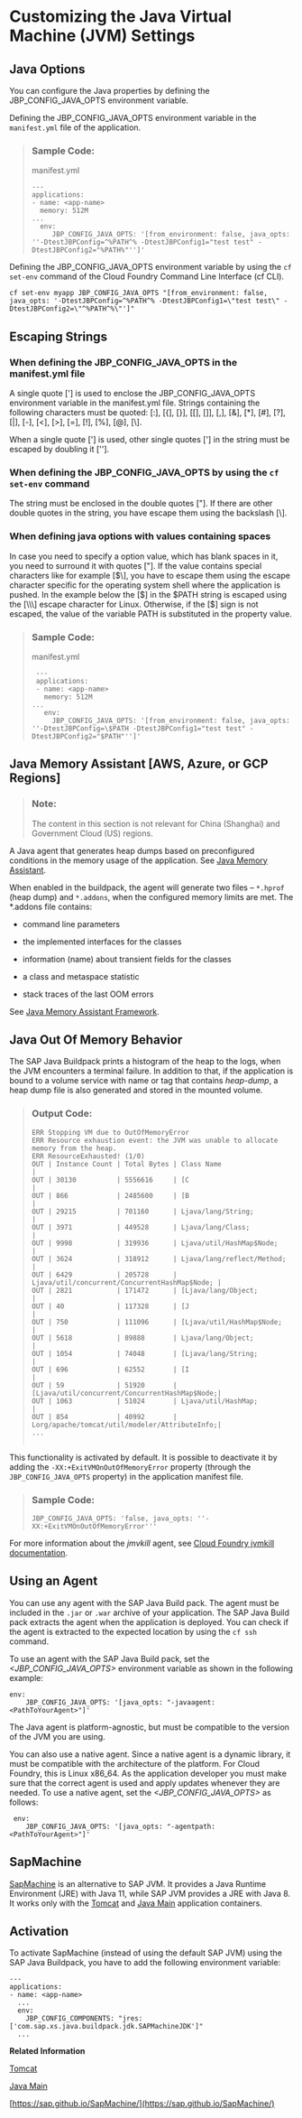<!-- loiob8cda61d3d984e259f1de8816e52ec47 -->

# Customizing the Java Virtual Machine \(JVM\) Settings



 <a name="loio2255375136f645cb96c26fb3d0105d5c"/>

<!-- loio2255375136f645cb96c26fb3d0105d5c -->

## Java Options

You can configure the Java properties by defining the JBP\_CONFIG\_JAVA\_OPTS environment variable.

Defining the JBP\_CONFIG\_JAVA\_OPTS environment variable in the `manifest.yml` file of the application.

> ### Sample Code:  
> manifest.yml
> 
> ```
> ---
> applications:
> - name: <app-name>
>   memory: 512M
> ...
>   env:
>      JBP_CONFIG_JAVA_OPTS: '[from_environment: false, java_opts: ''-DtestJBPConfig=^%PATH^% -DtestJBPConfig1="test test" -DtestJBPConfig2="%PATH%"'']'
> ```

Defining the JBP\_CONFIG\_JAVA\_OPTS environment variable by using the `cf set-env` command of the Cloud Foundry Command Line Interface \(cf CLI\).

```
cf set-env myapp JBP_CONFIG_JAVA_OPTS "[from_environment: false, java_opts: '-DtestJBPConfig=^%PATH^% -DtestJBPConfig1=\"test test\" -DtestJBPConfig2=\"^%PATH^%\"']"
```



<a name="loio2255375136f645cb96c26fb3d0105d5c__section_ed4_jrv_42b"/>

## Escaping Strings



### When defining the JBP\_CONFIG\_JAVA\_OPTS in the manifest.yml file

A single quote ['\] is used to enclose the JBP\_CONFIG\_JAVA\_OPTS environment variable in the manifest.yml file. Strings containing the following characters must be quoted: [:\], [\{\], [\}\], [\[\], [\]\], [,\], [&\], [\*\], [\#\], [?\], [|\], [-\], [<\], [\>\], [=\], [!\], [%\], [@\], [\\\].

When a single quote ['\] is used, other single quotes ['\] in the string must be escaped by doubling it [''\].



### When defining the JBP\_CONFIG\_JAVA\_OPTS by using the `cf set-env` command

The string must be enclosed in the double quotes ["\]. If there are other double quotes in the string, you have escape them using the backslash [\\\].



### When defining java options with values containing spaces

In case you need to specify a option value, which has blank spaces in it, you need to surround it with quotes ["\]. If the value contains special characters like for example [$\], you have to escape them using the escape character specific for the operating system shell where the application is pushed. In the example below the [$\] in the $PATH string is escaped using the [\\\] escape character for Linux. Otherwise, if the [$\] sign is not escaped, the value of the variable PATH is substituted in the property value.

> ### Sample Code:  
> manifest.yml
> 
> ```
>  ---
>  applications:
>  - name: <app-name>
>    memory: 512M
> ...
>    env:
>      JBP_CONFIG_JAVA_OPTS: '[from_environment: false, java_opts: ''-DtestJBPConfig=\$PATH -DtestJBPConfig1="test test" -DtestJBPConfig2="$PATH"'']'
> ```

 <a name="loio604fdb57c97744a0b6bff91d503f99a8"/>

<!-- loio604fdb57c97744a0b6bff91d503f99a8 -->

## Java Memory Assistant \[AWS, Azure, or GCP Regions\]

> ### Note:  
> The content in this section is not relevant for China \(Shanghai\) and Government Cloud \(US\) regions.

A Java agent that generates heap dumps based on preconfigured conditions in the memory usage of the application. See [Java Memory Assistant](https://github.com/SAP/java-memory-assistant).

When enabled in the buildpack, the agent will generate two files – `*.hprof` \(heap dump\) and `*.addons`, when the configured memory limits are met. The \*.addons file contains:

-   command line parameters

-   the implemented interfaces for the classes

-   information \(name\) about transient fields for the classes

-   a class and metaspace statistic

-   stack traces of the last OOM errors


See [Java Memory Assistant Framework](https://github.com/cloudfoundry/java-buildpack/blob/master/docs/framework-java_memory_assistant.md).

 <a name="loio588cfd95fbab41178c21ceefd916a311"/>

<!-- loio588cfd95fbab41178c21ceefd916a311 -->

## Java Out Of Memory Behavior

The SAP Java Buildpack prints a histogram of the heap to the logs, when the JVM encounters a terminal failure. In addition to that, if the application is bound to a volume service with name or tag that contains *heap-dump*, a heap dump file is also generated and stored in the mounted volume.

> ### Output Code:  
> ```
> ERR Stopping VM due to OutOfMemoryError
> ERR Resource exhaustion event: the JVM was unable to allocate memory from the heap.
> ERR ResourceExhausted! (1/0)
> OUT | Instance Count | Total Bytes | Class Name                                    |
> OUT | 30130          | 5556616     | [C                                            |
> OUT | 866            | 2485600     | [B                                            |
> OUT | 29215          | 701160      | Ljava/lang/String;                            |
> OUT | 3971           | 449528      | Ljava/lang/Class;                             |
> OUT | 9998           | 319936      | Ljava/util/HashMap$Node;                      |
> OUT | 3624           | 318912      | Ljava/lang/reflect/Method;                    |
> OUT | 6429           | 205728      | Ljava/util/concurrent/ConcurrentHashMap$Node; |
> OUT | 2821           | 171472      | [Ljava/lang/Object;                           |
> OUT | 40             | 117328      | [J                                            |
> OUT | 750            | 111096      | [Ljava/util/HashMap$Node;                     |
> OUT | 5618           | 89888       | Ljava/lang/Object;                            |
> OUT | 1054           | 74048       | [Ljava/lang/String;                           |
> OUT | 696            | 62552       | [I                                            |
> OUT | 59             | 51920       | [Ljava/util/concurrent/ConcurrentHashMap$Node;|
> OUT | 1063           | 51024       | Ljava/util/HashMap;                           |
> OUT | 854            | 40992       | Lorg/apache/tomcat/util/modeler/AttributeInfo;|
> ...
>  
> 
> ```

This functionality is activated by default. It is possible to deactivate it by adding the `-XX:+ExitVMOnOutOfMemoryError` property \(through the `JBP_CONFIG_JAVA_OPTS` property\) in the application manifest file.

> ### Sample Code:  
> ```
> JBP_CONFIG_JAVA_OPTS: 'false, java_opts: ''-XX:+ExitVMOnOutOfMemoryError'''
> ```

For more information about the *jmvkill* agent, see [Cloud Foundry jvmkill documentation](https://github.com/cloudfoundry/jvmkill).

 <a name="loio156fa7509e76454db330e8e874d7acb7"/>

<!-- loio156fa7509e76454db330e8e874d7acb7 -->

## Using an Agent

You can use any agent with the SAP Java Build pack. The agent must be included in the `.jar` or `.war` archive of your application. The SAP Java Build pack extracts the agent when the application is deployed. You can check if the agent is extracted to the expected location by using the `cf ssh` command.

To use an agent with the SAP Java Build pack, set the *<JBP\_CONFIG\_JAVA\_OPTS\>* environment variable as shown in the following example:

```
env:
    JBP_CONFIG_JAVA_OPTS: '[java_opts: "-javaagent:<PathToYourAgent>"]'
```

The Java agent is platform-agnostic, but must be compatible to the version of the JVM you are using.

You can also use a native agent. Since a native agent is a dynamic library, it must be compatible with the architecture of the platform. For Cloud Foundry, this is Linux x86\_64. As the application developer you must make sure that the correct agent is used and apply updates whenever they are needed. To use a native agent, set the *<JBP\_CONFIG\_JAVA\_OPTS\>* as follows:

```
 env:
    JBP_CONFIG_JAVA_OPTS: '[java_opts: "-agentpath:<PathToYourAgent>"]'
```

 <a name="loio785d6b390b834bee818e242160f87df5"/>

<!-- loio785d6b390b834bee818e242160f87df5 -->

## SapMachine

[SapMachine](https://sap.github.io/SapMachine/) is an alternative to SAP JVM. It provides a Java Runtime Environment \(JRE\) with Java 11, while SAP JVM provides a JRE with Java 8. It works only with the [Tomcat](application-containers-83d2416.md#loioddfc10180fe844049cc71f6989942dc2) and [Java Main](application-containers-83d2416.md#loio8a1786acd70445768b35e50f3038a2a9) application containers.



<a name="loio785d6b390b834bee818e242160f87df5__section_lly_ftm_33b"/>

## Activation

To activate SapMachine \(instead of using the default SAP JVM\) using the SAP Java Buildpack, you have to add the following environment variable:

```
---
applications:
- name: <app-name>
  ...
  env:
    JBP_CONFIG_COMPONENTS: "jres: ['com.sap.xs.java.buildpack.jdk.SAPMachineJDK']"
  ...
```

**Related Information**  


[Tomcat](application-containers-83d2416.md#loioddfc10180fe844049cc71f6989942dc2 "By default web applications pushed with the SAP Java buildpack are running in an Apache Tomcat container.")

[Java Main](application-containers-83d2416.md#loio8a1786acd70445768b35e50f3038a2a9 "You can create a Java application that starts its own run time. This allows the usage of frameworks and java runtimes, such as Spring Boot, Jetty, Undertow, or Netty.")

[https://sap.github.io/SapMachine/](https://sap.github.io/SapMachine/)

